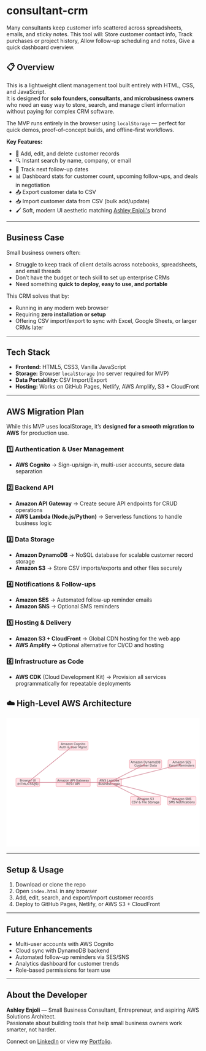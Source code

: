 # consultant-crm
Many consultants keep customer info scattered across spreadsheets, emails, and sticky notes. This tool will:  Store customer contact info, Track purchases or project history, Allow follow-up scheduling and notes, Give a quick dashboard overview.

## 📋 Overview
This is a lightweight client management tool built entirely with HTML, CSS, and JavaScript.  
It is designed for **solo founders, consultants, and microbusiness owners** who need an easy way to store, search, and manage client information without paying for complex CRM software.

The MVP runs entirely in the browser using `localStorage` — perfect for quick demos, proof-of-concept builds, and offline-first workflows.  

**Key Features:**
- 📇 Add, edit, and delete customer records
- 🔍 Instant search by name, company, or email
- 📅 Track next follow-up dates
- 📊 Dashboard stats for customer count, upcoming follow-ups, and deals in negotiation
- 📤 Export customer data to CSV
- 📥 Import customer data from CSV (bulk add/update)
- 🖌 Soft, modern UI aesthetic matching [Ashley Enjoli's](https://linkedin.com/in/ashley-enjoli) brand

---

## Business Case
Small business owners often:
- Struggle to keep track of client details across notebooks, spreadsheets, and email threads
- Don’t have the budget or tech skill to set up enterprise CRMs
- Need something **quick to deploy, easy to use, and portable**

This CRM solves that by:
- Running in any modern web browser
- Requiring **zero installation or setup**
- Offering CSV import/export to sync with Excel, Google Sheets, or larger CRMs later

---

## Tech Stack
- **Frontend:** HTML5, CSS3, Vanilla JavaScript
- **Storage:** Browser `localStorage` (no server required for MVP)
- **Data Portability:** CSV Import/Export
- **Hosting:** Works on GitHub Pages, Netlify, AWS Amplify, S3 + CloudFront

---

## AWS Migration Plan
While this MVP uses localStorage, it’s **designed for a smooth migration to AWS** for production use.

### 1️⃣ Authentication & User Management
- **AWS Cognito** → Sign-up/sign-in, multi-user accounts, secure data separation

### 2️⃣ Backend API
- **Amazon API Gateway** → Create secure API endpoints for CRUD operations
- **AWS Lambda (Node.js/Python)** → Serverless functions to handle business logic

### 3️⃣ Data Storage
- **Amazon DynamoDB** → NoSQL database for scalable customer record storage
- **Amazon S3** → Store CSV imports/exports and other files securely

### 4️⃣ Notifications & Follow-ups
- **Amazon SES** → Automated follow-up reminder emails
- **Amazon SNS** → Optional SMS reminders

### 5️⃣ Hosting & Delivery
- **Amazon S3 + CloudFront** → Global CDN hosting for the web app
- **AWS Amplify** → Optional alternative for CI/CD and hosting

### 6️⃣ Infrastructure as Code
- **AWS CDK** (Cloud Development Kit) → Provision all services programmatically for repeatable deployments

## ☁️ High-Level AWS Architecture
![AWS Migration Diagram](aws_crm_migration_diagram_soft.png)

---

## Setup & Usage
1. Download or clone the repo
2. Open `index.html` in any browser
3. Add, edit, search, and export/import customer records
4. Deploy to GitHub Pages, Netlify, or AWS S3 + CloudFront

---

## Future Enhancements
- Multi-user accounts with AWS Cognito
- Cloud sync with DynamoDB backend
- Automated follow-up reminders via SES/SNS
- Analytics dashboard for customer trends
- Role-based permissions for team use

---

## About the Developer
**Ashley Enjoli** — Small Business Consultant, Entrepreneur, and aspiring AWS Solutions Architect.  
Passionate about building tools that help small business owners work smarter, not harder.  

Connect on [LinkedIn](https://linkedin.com/in/ashley-enjoli) or view my [Portfolio](https://yourportfolio.link).

